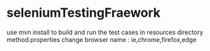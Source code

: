 # seleniumTestingFraework
use mvn install to build and run the test cases 
in resources directory method.properties change browser name : ie,chrome,firefox,edge
